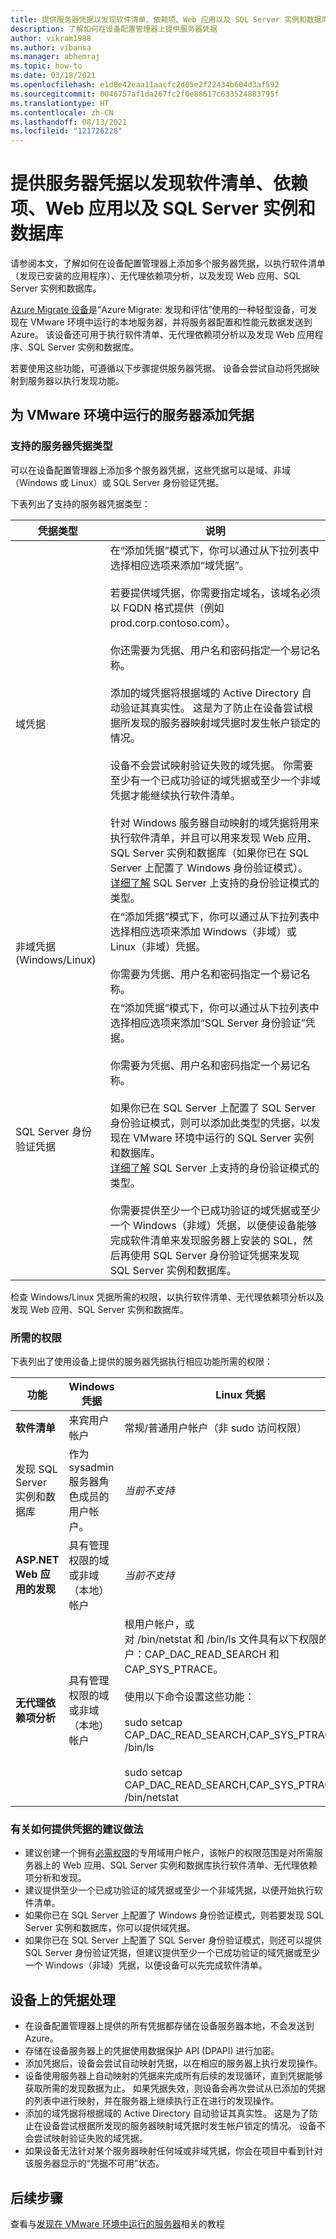```yaml
---
title: 提供服务器凭据以发现软件清单、依赖项、Web 应用以及 SQL Server 实例和数据库
description: 了解如何在设备配置管理器上提供服务器凭据
author: vikram1988
ms.author: vibansa
ms.manager: abhemraj
ms.topic: how-to
ms.date: 03/18/2021
ms.openlocfilehash: e1d8e42eaa11aacfc2d05e2f22434b604d3af592
ms.sourcegitcommit: 0046757af1da267fc2f0e88617c633524883795f
ms.translationtype: HT
ms.contentlocale: zh-CN
ms.lasthandoff: 08/13/2021
ms.locfileid: "121726228"
---
```

# <a name="provide-server-credentials-to-discover-software-inventory-dependencies-web-apps-and-sql-server-instances-and-databases"></a>提供服务器凭据以发现软件清单、依赖项、Web 应用以及 SQL Server 实例和数据库

请参阅本文，了解如何在设备配置管理器上添加多个服务器凭据，以执行软件清单（发现已安装的应用程序）、无代理依赖项分析，以及发现 Web 应用、SQL Server 实例和数据库。

[Azure Migrate 设备](migrate-appliance.md)是“Azure Migrate: 发现和评估”使用的一种轻型设备，可发现在 VMware 环境中运行的本地服务器，并将服务器配置和性能元数据发送到 Azure。 该设备还可用于执行软件清单、无代理依赖项分析以及发现 Web 应用程序、SQL Server 实例和数据库。

若要使用这些功能，可遵循以下步骤提供服务器凭据。 设备会尝试自动将凭据映射到服务器以执行发现功能。

## <a name="add-credentials-for-servers-running-in-vmware-environment"></a>为 VMware 环境中运行的服务器添加凭据

### <a name="types-of-server-credentials-supported"></a>支持的服务器凭据类型

可以在设备配置管理器上添加多个服务器凭据，这些凭据可以是域、非域（Windows 或 Linux）或 SQL Server 身份验证凭据。

下表列出了支持的服务器凭据类型：

凭据类型 | 说明
--- | ---
域凭据 | 在“添加凭据”模式下，你可以通过从下拉列表中选择相应选项来添加“域凭据”。  <br/><br/> 若要提供域凭据，你需要指定域名，该域名必须以 FQDN 格式提供（例如 prod.corp.contoso.com）。 <br/><br/> 你还需要为凭据、用户名和密码指定一个易记名称。 <br/><br/> 添加的域凭据将根据域的 Active Directory 自动验证其真实性。 这是为了防止在设备尝试根据所发现的服务器映射域凭据时发生帐户锁定的情况。 <br/><br/> 设备不会尝试映射验证失败的域凭据。 你需要至少有一个已成功验证的域凭据或至少一个非域凭据才能继续执行软件清单。<br/><br/>针对 Windows 服务器自动映射的域凭据将用来执行软件清单，并且可以用来发现 Web 应用、SQL Server 实例和数据库（如果你已在 SQL Server 上配置了 Windows 身份验证模式）。<br/> [详细了解](/dotnet/framework/data/adonet/sql/authentication-in-sql-server) SQL Server 上支持的身份验证模式的类型。
非域凭据 (Windows/Linux) | 在“添加凭据”模式下，你可以通过从下拉列表中选择相应选项来添加 Windows（非域）或 Linux（非域）凭据。   <br/><br/> 你需要为凭据、用户名和密码指定一个易记名称。
SQL Server 身份验证凭据 | 在“添加凭据”模式下，你可以通过从下拉列表中选择相应选项来添加“SQL Server 身份验证”凭据。  <br/><br/> 你需要为凭据、用户名和密码指定一个易记名称。 <br/><br/> 如果你已在 SQL Server 上配置了 SQL Server 身份验证模式，则可以添加此类型的凭据，以发现在 VMware 环境中运行的 SQL Server 实例和数据库。<br/> [详细了解](/dotnet/framework/data/adonet/sql/authentication-in-sql-server) SQL Server 上支持的身份验证模式的类型。<br/><br/> 你需要提供至少一个已成功验证的域凭据或至少一个 Windows（非域）凭据，以便使设备能够完成软件清单来发现服务器上安装的 SQL，然后再使用 SQL Server 身份验证凭据来发现 SQL Server 实例和数据库。

检查 Windows/Linux 凭据所需的权限，以执行软件清单、无代理依赖项分析以及发现 Web 应用、SQL Server 实例和数据库。

### <a name="required-permissions"></a>所需的权限

下表列出了使用设备上提供的服务器凭据执行相应功能所需的权限：

功能 | Windows 凭据 | Linux 凭据
---| ---| ---
**软件清单** | 来宾用户帐户 | 常规/普通用户帐户（非 sudo 访问权限）
发现 SQL Server 实例和数据库 | 作为 sysadmin 服务器角色成员的用户帐户。 | _当前不支持_
**ASP.NET Web 应用的发现** | 具有管理权限的域或非域（本地）帐户 | _当前不支持_
**无代理依赖项分析** | 具有管理权限的域或非域（本地）帐户 | 根用户帐户，或 <br/> 对 /bin/netstat 和 /bin/ls 文件具有以下权限的帐户：CAP_DAC_READ_SEARCH 和 CAP_SYS_PTRACE。<br/><br/> 使用以下命令设置这些功能： <br/><br/> sudo setcap CAP_DAC_READ_SEARCH,CAP_SYS_PTRACE=ep /bin/ls<br/><br/> sudo setcap CAP_DAC_READ_SEARCH,CAP_SYS_PTRACE=ep /bin/netstat

### <a name="recommended-practices-to-provide-credentials"></a>有关如何提供凭据的建议做法

- 建议创建一个拥有[必需权限](add-server-credentials.md#required-permissions)的专用域用户帐户，该帐户的权限范围是对所需服务器上的 Web 应用、SQL Server 实例和数据库执行软件清单、无代理依赖项分析和发现。
- 建议提供至少一个已成功验证的域凭据或至少一个非域凭据，以便开始执行软件清单。
- 如果你已在 SQL Server 上配置了 Windows 身份验证模式，则若要发现 SQL Server 实例和数据库，你可以提供域凭据。
- 如果你已在 SQL Server 上配置了 SQL Server 身份验证模式，则还可以提供 SQL Server 身份验证凭据，但建议提供至少一个已成功验证的域凭据或至少一个 Windows（非域）凭据，以便设备可以先完成软件清单。

## <a name="credentials-handling-on-appliance"></a>设备上的凭据处理

- 在设备配置管理器上提供的所有凭据都存储在设备服务器本地，不会发送到 Azure。
- 存储在设备服务器上的凭据使用数据保护 API (DPAPI) 进行加密。
- 添加凭据后，设备会尝试自动映射凭据，以在相应的服务器上执行发现操作。
- 设备使用服务器上自动映射的凭据来完成所有后续的发现循环，直到凭据能够获取所需的发现数据为止。 如果凭据失效，则设备会再次尝试从已添加的凭据的列表中进行映射，并在服务器上继续执行正在进行的发现操作。
- 添加的域凭据将根据域的 Active Directory 自动验证其真实性。 这是为了防止在设备尝试根据所发现的服务器映射域凭据时发生帐户锁定的情况。 设备不会尝试映射验证失败的域凭据。
- 如果设备无法针对某个服务器映射任何域或非域凭据，你会在项目中看到针对该服务器显示的“凭据不可用”状态。

## <a name="next-steps"></a>后续步骤

查看与[发现在 VMware 环境中运行的服务器](tutorial-discover-vmware.md)相关的教程
